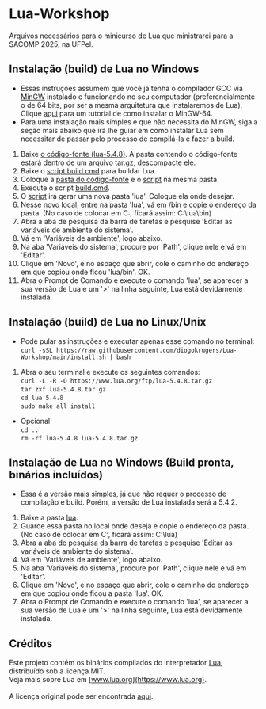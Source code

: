# Lua-Workshop
Arquivos necessários para o minicurso de Lua que ministrarei para a SACOMP 2025, na UFPel.

## Instalação (build) de Lua no Windows
- Essas instruções assumem que você já tenha o compilador GCC via [MinGW]([https://sourceforge.net/projects/mingw](https://sourceforge.net/projects/mingw-w64/files/Toolchains%20targetting%20Win64/Personal%20Builds/mingw-builds/8.1.0/threads-posix/seh)) instalado e funcionando no seu computador (preferencialmente o de 64 bits, por ser a mesma arquitetura que instalaremos de Lua). Clique [aqui](https://www.youtube.com/watch?v=aducc6-ra90) para um tutorial de como instalar o MinGW-64. <br>
- Para uma instalação mais simples e que não necessita do MinGW, siga a seção mais abaixo que irá lhe guiar em como instalar Lua sem necessitar de passar pelo processo de compilá-la e fazer a build. <br>
1. Baixe [o código-fonte (lua-5.4.8)](https://lua.org/ftp/lua-5.4.8.tar.gz). A pasta contendo o código-fonte estará dentro de um arquivo tar.gz, descompacte ele.<br>
2. Baixe o [script build.cmd](build.cmd) para buildar Lua. <br>
3. Coloque a [pasta do código-fonte](https://lua.org/ftp/lua-5.4.8.tar.gz) e o [script](build.cmd) na mesma pasta. <br>
4. Execute o script [build.cmd](build.cmd). <br>
5. O [script](build.cmd) irá gerar uma nova pasta 'lua'. Coloque ela onde desejar. <br>
6. Nesse novo local, entre na pasta 'lua', vá em /bin e copie o endereço da pasta. (No caso de colocar em C:, ficará assim: C:\lua\bin) <br>
7. Abra a aba de pesquisa da barra de tarefas e pesquise 'Editar as variáveis de ambiente do sistema'. <br>
8. Vá em 'Variáveis de ambiente', logo abaixo. <br>
9. Na aba 'Variáveis do sistema', procure por 'Path', clique nele e vá em 'Editar'. <br>
10. Clique em 'Novo', e no espaço que abrir, cole o caminho do endereço em que copiou onde ficou 'lua/bin'. OK. <br>
11. Abra o Prompt de Comando e execute o comando 'lua', se aparecer a sua versão de Lua e um '>' na linha seguinte, Lua está devidamente instalada. <br>

## Instalação (build) de Lua no Linux/Unix
- Pode pular as instruções e executar apenas esse comando no terminal: <br>
`curl -sSL https://raw.githubusercontent.com/diogokrugers/Lua-Workshop/main/install.sh | bash` <br>
1. Abra o seu terminal e execute os seguintes comandos: <br>
`curl -L -R -O https://www.lua.org/ftp/lua-5.4.8.tar.gz` <br>
`tar zxf lua-5.4.8.tar.gz` <br>
`cd lua-5.4.8` <br> 
`sudo make all install` <br>
- Opcional <br>
`cd ..` <br>
`rm -rf lua-5.4.8 lua-5.4.8.tar.gz` <br>

## Instalação de Lua no Windows (Build pronta, binários incluídos)
- Essa é a versão mais simples, já que não requer o processo de compilação e build. Porém, a versão de Lua instalada será a 5.4.2. <br>
1. Baixe a pasta [lua](lua). <br>
2. Guarde essa pasta no local onde deseja e copie o endereço da pasta. (No caso de colocar em C:, ficará assim: C:\lua) <br>
3. Abra a aba de pesquisa da barra de tarefas e pesquise 'Editar as variáveis de ambiente do sistema'. <br>
4. Vá em 'Variáveis de ambiente', logo abaixo. <br>
5. Na aba 'Variáveis do sistema', procure por 'Path', clique nele e vá em 'Editar'. <br>
6. Clique em 'Novo', e no espaço que abrir, cole o caminho do endereço em que copiou onde ficou a pasta 'lua'. OK. <br>
7. Abra o Prompt de Comando e execute o comando 'lua', se aparecer a sua versão de Lua e um '>' na linha seguinte, Lua está devidamente instalada. <br>


## Créditos
Este projeto contém os binários compilados do interpretador [Lua](https://www.lua.org/), distribuído sob a licença MIT. <br>
Veja mais sobre Lua em [www.lua.org](https://www.lua.org). <br> 
<br>
A licença original pode ser encontrada [aqui](https://www.lua.org/license.html). <br>


